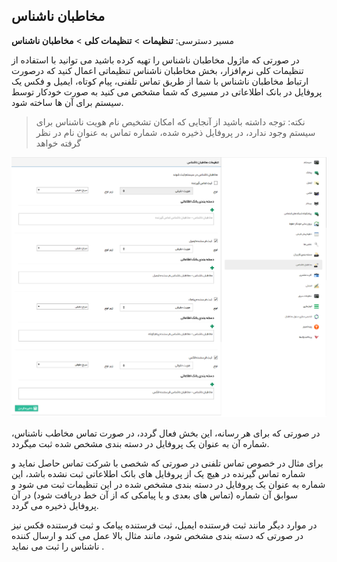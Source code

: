 ﻿## مخاطبان ناشناس

مسیر دسترسی: **تنظیمات** > **تنظیمات کلی** >  **مخاطبان ناشناس**

در صورتی که ماژول مخاطبان ناشناس را تهیه کرده باشید می توانید با استفاده از تنظیمات کلی نرم‌افزار، بخش مخاطبان ناشناس تنظیماتی اعمال کنید که درصورت ارتباط مخاطبان ناشناس با شما از طریق تماس تلفنی، پیام کوتاه، ایمیل و فکس یک پروفایل در بانک اطلاعاتی در مسیری که شما مشخص می کنید به صورت خودکار توسط سیستم برای آن ها ساخته شود.

> نکته: توجه داشته باشید از آنجایی که امکان تشخیص نام هویت ناشناس برای سیستم وجود ندارد، در پروفایل ذخیره شده، شماره تماس به عنوان نام در نظر گرفته خواهد

![](Strangers1.png)

در صورتی که برای هر رسانه، این بخش فعال گردد، در صورت تماس مخاطب ناشناس، شماره آن به عنوان یک پروفایل در دسته بندی مشخص شده ثبت میگردد.

برای مثال در خصوص تماس تلفنی در صورتی که شخصی با شرکت تماس حاصل نماید و شماره تماس گیرنده در هیچ یک از پروفایل های بانک اطلاعاتی ثبت نشده باشد، این شماره به عنوان یک پروفایل در دسته بندی مشخص شده در این تنظیمات ثبت می شود و سوابق آن شماره (تماس های بعدی و یا پیامکی که از آن خط دریافت شود) در آن پروفایل ذخیره می گردد.

در موارد دیگر مانند ثبت فرستنده ایمیل، ثبت فرستنده پیامک و ثبت فرستنده فکس نیز در صورتی که دسته بندی مشخص شود، مانند مثال بالا عمل می کند و ارسال کننده ناشناس را ثبت می نماید .
